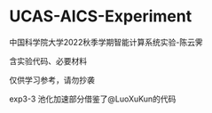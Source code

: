 # UCAS-AICS-Experiment
中国科学院大学2022秋季学期智能计算系统实验-陈云霁

含实验代码、必要材料

仅供学习参考，请勿抄袭

exp3-3 池化加速部分借鉴了@LuoXuKun的代码
